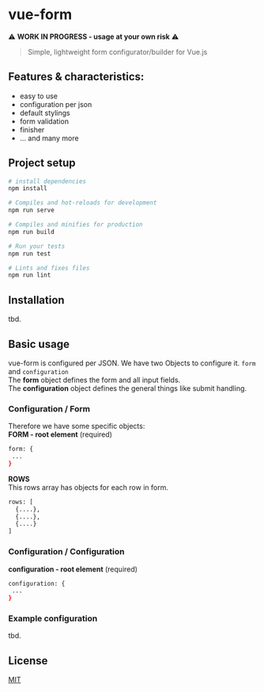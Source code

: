 # vue-form

:warning: **WORK IN PROGRESS - usage at your own risk** :warning:

> Simple, lightweight form configurator/builder for Vue.js

## Features & characteristics:
*  easy to use
*  configuration per json
*  default stylings
*  form validation
*  finisher
*  ... and many more


## Project setup
``` bash
# install dependencies
npm install

# Compiles and hot-reloads for development
npm run serve

# Compiles and minifies for production
npm run build

# Run your tests
npm run test

# Lints and fixes files
npm run lint
```


## Installation
tbd.


## Basic usage
vue-form is configured per JSON. We have two Objects to configure it. `form` and `configuration` <br>
The **form** object defines the form and all input fields. <br>
The **configuration** object defines the general things like submit handling.

### Configuration / Form
Therefore we have some specific objects: <br>
**FORM - root element** (required)
``` bash
form: {
 ...  
}
```

**ROWS** <br>
This rows array has objects for each row in form.
``` bash
rows: [
  {....},
  {....},
  {....}
]
```

### Configuration / Configuration
**configuration - root element** (required)
``` bash
configuration: {
 ...  
}
```

### Example configuration
tbd.


## License
[MIT](http://opensource.org/licenses/MIT)
